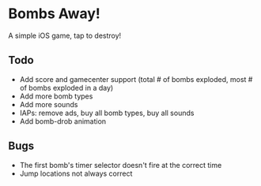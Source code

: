 Bombs Away!
===================

A simple iOS game, tap to destroy!


Todo
------------

* Add score and gamecenter support (total # of bombs exploded, most # of bombs exploded in a day)
* Add more bomb types
* Add more sounds
* IAPs: remove ads, buy all bomb types, buy all sounds
* Add bomb-drob animation

Bugs
------------

* The first bomb's timer selector doesn't fire at the correct time
* Jump locations not always correct
